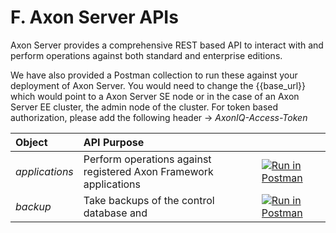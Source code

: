 # F. Axon Server APIs

Axon Server provides a comprehensive REST based API to interact with and perform operations against both standard and enterprise editions. 

We have also provided a Postman collection to run these against your deployment of Axon Server. You would need to change the {{base\_url}} which would point to a Axon Server SE node or in the case of an Axon Server EE cluster, the admin node of the cluster. For token based authorization, please add the following header -&gt; _AxonIQ-Access-Token_

| Object | API Purpose |  |
| :--- | :--- | :--- |
| _applications_ | Perform operations against registered Axon Framework applications | [![Run in Postman](https://run.pstmn.io/button.svg)](https://app.getpostman.com/run-collection/67c1bdfd23e5498a9cb8) |
| _backup_ | Take backups of the control database and  | [![Run in Postman](https://run.pstmn.io/button.svg)](https://app.getpostman.com/run-collection/67c1bdfd23e5498a9cb8) |

